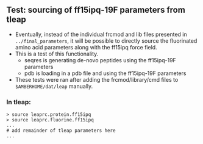 ## Test: sourcing of ff15ipq-19F parameters from tleap

* Eventually, instead of the individual frcmod and lib files presented in `../final_parameters`, it will be possible to directly source the fluorinated amino acid parameters along with the ff15ipq force field.
* This is a test of this functionality.
    * seqres is generating de-novo peptides using the ff15ipq-19F parameters
    * pdb is loading in a pdb file and using the ff15ipq-19F parameters
* These tests were ran after adding the frcmod/library/cmd files to `$AMBERHOME/dat/leap` manually.

### In tleap:
```
> source leaprc.protein.ff15ipq
> source leaprc.fluorine.ff15ipq
...
# add remainder of tleap parameters here
...
```

